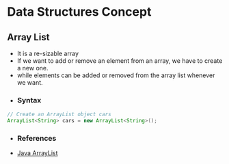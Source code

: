 # Data Structures Concept

## Array List
- It is a re-sizable array
- If we want to add or remove an element from an array, we have to create a new one.
- while elements can be added or removed from the array list whenever we want.
- ### Syntax
```java
// Create an ArrayList object cars
ArrayList<String> cars = new ArrayList<String>();
```
- ### References
- [Java ArrayList](https://www.w3schools.com/java/java_arraylist.asp)

